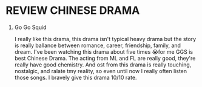 # REVIEW CHINESE DRAMA 
<ol>
  <li>Go Go Squid</li>
  
  <description><p>I really like this drama, this drama isn't typical heavy drama but the story is really ballance between romance, career, friendship, family, and dream.  I've been watching this drama about five times 
    &#128557;for me GGS is best Chinese Drama. The acting from ML and FL are really good, they're really have good chemistry. And ost from this drama is really touching, nostalgic, and ralate tmy reality, so even until now I really often listen those songs. I bravely give this drama 10/10 rate.</p></description>
    
    
    
    
   
  
    
    
    
    
